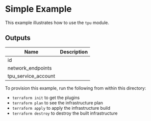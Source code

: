 # Simple Example

This example illustrates how to use the `tpu` module.

<!-- BEGINNING OF PRE-COMMIT-TERRAFORM DOCS HOOK -->
## Outputs

| Name | Description |
|------|-------------|
| id |  |
| network\_endpoints |  |
| tpu\_service\_account |  |

<!-- END OF PRE-COMMIT-TERRAFORM DOCS HOOK -->

To provision this example, run the following from within this directory:
- `terraform init` to get the plugins
- `terraform plan` to see the infrastructure plan
- `terraform apply` to apply the infrastructure build
- `terraform destroy` to destroy the built infrastructure
